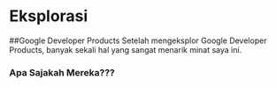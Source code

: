 # Eksplorasi

##Google Developer Products
Setelah mengeksplor Google Developer Products, banyak sekali hal yang sangat menarik minat saya ini.

### Apa Sajakah Mereka???

